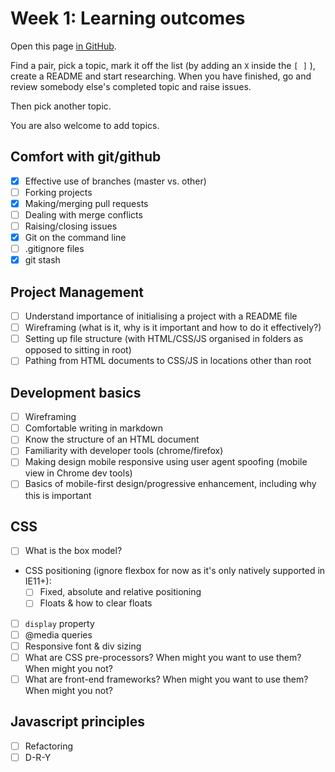 # Week 1: Learning outcomes

Open this page [in GitHub](https://github.com/FAC6/book/blob/master/patterns/week1/README.md).

Find a pair, pick a topic, mark it off the list (by adding an `X` inside the `[ ]` ), create a README and start researching. When you have finished, go and review somebody else's completed topic and raise issues.

Then pick another topic.

You are also welcome to add topics.

## Comfort with git/github
- [x] Effective use of branches (master vs. other)    
- [ ] Forking projects    
- [x] Making/merging pull requests
- [ ] Dealing with merge conflicts
- [ ] Raising/closing issues
- [x] Git on the command line
- [ ] .gitignore files
- [x] git stash

## Project Management
- [ ] Understand importance of initialising a project with a README file
- [ ] Wireframing (what is it, why is it important and how to do it effectively?)
- [ ] Setting up file structure (with HTML/CSS/JS organised in folders as opposed to sitting in root)
- [ ] Pathing from HTML documents to CSS/JS in locations other than root

## Development basics
- [ ] Wireframing
- [ ] Comfortable writing in markdown
- [ ] Know the structure of an HTML document
- [ ] Familiarity with developer tools (chrome/firefox)
- [ ] Making design mobile responsive using user agent spoofing (mobile view in Chrome dev tools)
- [ ] Basics of mobile-first design/progressive enhancement, including why this is important

## CSS
- [ ] What is the box model?
- CSS positioning (ignore flexbox for now as it's only natively supported in IE11+):
  - [ ] Fixed, absolute and relative positioning
  - [ ] Floats & how to clear floats
- [ ] `display` property
- [ ] @media queries
- [ ] Responsive font & div sizing 
- [ ] What are CSS pre-processors? When might you want to use them? When might you not?
- [ ] What are front-end frameworks? When might you want to use them? When might you not?

## Javascript principles
- [ ] Refactoring
- [ ] D-R-Y
